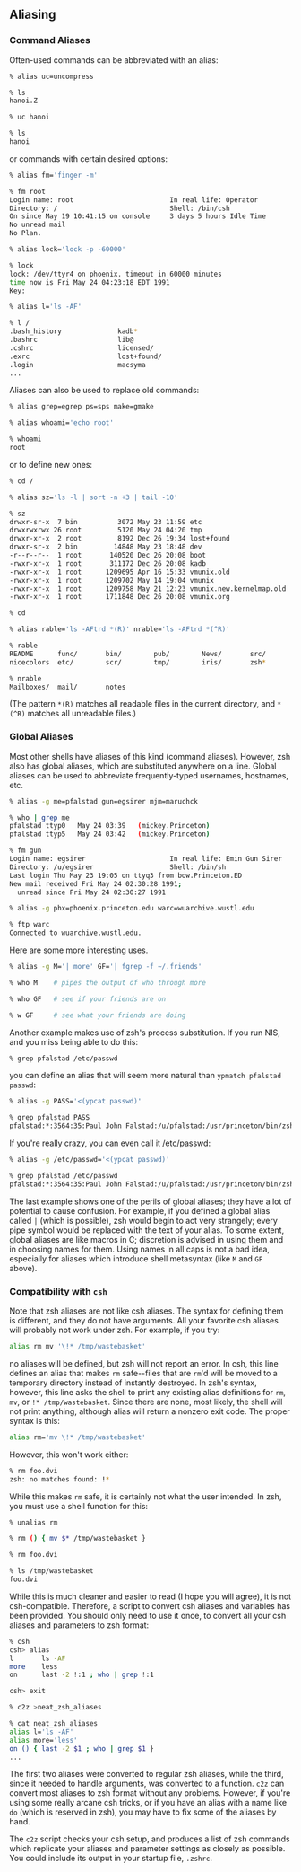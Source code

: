## Aliasing

### Command Aliases

Often-used commands can be abbreviated with an alias:

```bash
% alias uc=uncompress

% ls
hanoi.Z

% uc hanoi

% ls
hanoi
```

or commands with certain desired options:

```bash
% alias fm='finger -m'

% fm root
Login name: root                        In real life: Operator
Directory: /                            Shell: /bin/csh
On since May 19 10:41:15 on console     3 days 5 hours Idle Time
No unread mail
No Plan.

% alias lock='lock -p -60000'

% lock
lock: /dev/ttyr4 on phoenix. timeout in 60000 minutes
time now is Fri May 24 04:23:18 EDT 1991
Key:

% alias l='ls -AF'

% l /
.bash_history              kadb*
.bashrc                    lib@
.cshrc                     licensed/
.exrc                      lost+found/
.login                     macsyma
...
```

Aliases can also be used to replace old commands:

```bash
% alias grep=egrep ps=sps make=gmake

% alias whoami='echo root'

% whoami
root
```

or to define new ones:

```bash
% cd /

% alias sz='ls -l | sort -n +3 | tail -10'

% sz
drwxr-sr-x  7 bin          3072 May 23 11:59 etc
drwxrwxrwx 26 root         5120 May 24 04:20 tmp
drwxr-xr-x  2 root         8192 Dec 26 19:34 lost+found
drwxr-sr-x  2 bin         14848 May 23 18:48 dev
-r--r--r--  1 root       140520 Dec 26 20:08 boot
-rwxr-xr-x  1 root       311172 Dec 26 20:08 kadb
-rwxr-xr-x  1 root      1209695 Apr 16 15:33 vmunix.old
-rwxr-xr-x  1 root      1209702 May 14 19:04 vmunix
-rwxr-xr-x  1 root      1209758 May 21 12:23 vmunix.new.kernelmap.old
-rwxr-xr-x  1 root      1711848 Dec 26 20:08 vmunix.org

% cd

% alias rable='ls -AFtrd *(R)' nrable='ls -AFtrd *(^R)'

% rable
README      func/       bin/        pub/        News/       src/
nicecolors  etc/        scr/        tmp/        iris/       zsh*

% nrable
Mailboxes/  mail/       notes
```

(The pattern `*(R)` matches all readable files in the current directory, and `*(^R)` matches all unreadable files.)

### Global Aliases

Most other shells have aliases of this kind (command aliases). However, zsh also has global aliases, which are substituted anywhere on a line. Global aliases can be used to abbreviate frequently-typed usernames, hostnames, etc.

```bash
% alias -g me=pfalstad gun=egsirer mjm=maruchck

% who | grep me
pfalstad ttyp0   May 24 03:39   (mickey.Princeton)
pfalstad ttyp5   May 24 03:42   (mickey.Princeton)

% fm gun
Login name: egsirer                     In real life: Emin Gun Sirer
Directory: /u/egsirer                   Shell: /bin/sh
Last login Thu May 23 19:05 on ttyq3 from bow.Princeton.ED
New mail received Fri May 24 02:30:28 1991;
  unread since Fri May 24 02:30:27 1991

% alias -g phx=phoenix.princeton.edu warc=wuarchive.wustl.edu

% ftp warc
Connected to wuarchive.wustl.edu.
```

Here are some more interesting uses.

```bash
% alias -g M='| more' GF='| fgrep -f ~/.friends'

% who M    # pipes the output of who through more

% who GF   # see if your friends are on

% w GF     # see what your friends are doing
```

Another example makes use of zsh's process substitution. If you run NIS, and you miss being able to do this:

```bash
% grep pfalstad /etc/passwd
```

you can define an alias that will seem more natural than `ypmatch pfalstad passwd`:

```bash
% alias -g PASS='<(ypcat passwd)'

% grep pfalstad PASS
pfalstad:*:3564:35:Paul John Falstad:/u/pfalstad:/usr/princeton/bin/zsh
```

If you're really crazy, you can even call it /etc/passwd:

```bash
% alias -g /etc/passwd='<(ypcat passwd)'

% grep pfalstad /etc/passwd
pfalstad:*:3564:35:Paul John Falstad:/u/pfalstad:/usr/princeton/bin/zsh
```

The last example shows one of the perils of global aliases; they have a lot of potential to cause confusion. For example, if you defined a global alias called `|` (which is possible), zsh would begin to act very strangely; every pipe symbol would be replaced with the text of your alias. To some extent, global aliases are like macros in C; discretion is advised in using them and in choosing names for them. Using names in all caps is not a bad idea, especially for aliases which introduce shell metasyntax (like `M` and `GF` above).

### Compatibility with `csh`

Note that zsh aliases are not like csh aliases. The syntax for defining them is different, and they do not have arguments. All your favorite csh aliases will probably not work under zsh. For example, if you try:

```bash
alias rm mv '\!* /tmp/wastebasket'
```

no aliases will be defined, but zsh will not report an error. In csh, this line defines an alias that makes `rm` safe--files that are `rm`'d will be moved to a temporary directory instead of instantly destroyed. In zsh's syntax, however, this line asks the shell to print any existing alias definitions for `rm`, `mv`, or `!* /tmp/wastebasket`. Since there are none, most likely, the shell will not print anything, although alias will return a nonzero exit code. The proper syntax is this:

```bash
alias rm='mv \!* /tmp/wastebasket'
```

However, this won't work either:

```bash
% rm foo.dvi
zsh: no matches found: !*
```

While this makes `rm` safe, it is certainly not what the user intended. In zsh, you must use a shell function for this:

```bash
% unalias rm

% rm () { mv $* /tmp/wastebasket }

% rm foo.dvi

% ls /tmp/wastebasket
foo.dvi
```

While this is much cleaner and easier to read (I hope you will agree), it is not csh-compatible. Therefore, a script to convert csh aliases and variables has been provided. You should only need to use it once, to convert all your csh aliases and parameters to zsh format:

```bash
% csh
csh> alias
l       ls -AF
more    less
on      last -2 !:1 ; who | grep !:1

csh> exit

% c2z >neat_zsh_aliases

% cat neat_zsh_aliases
alias l='ls -AF'
alias more='less'
on () { last -2 $1 ; who | grep $1 }
...
```

The first two aliases were converted to regular zsh aliases, while the third, since it needed to handle arguments, was converted to a function. `c2z` can convert most aliases to zsh format without any problems. However, if you're using some really arcane csh tricks, or if you have an alias with a name like `do` (which is reserved in zsh), you may have to fix some of the aliases by hand.

The `c2z` script checks your csh setup, and produces a list of zsh commands which replicate your aliases and parameter settings as closely as possible. You could include its output in your startup file, `.zshrc`.
